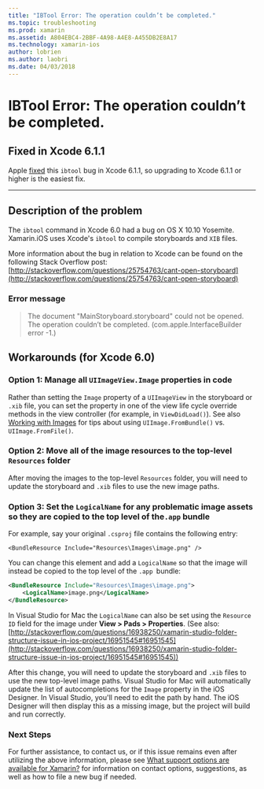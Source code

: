 ```yaml
---
title: "IBTool Error: The operation couldn’t be completed."
ms.topic: troubleshooting
ms.prod: xamarin
ms.assetid: A804EBC4-2BBF-4A98-A4E8-A455DB2E8A17
ms.technology: xamarin-ios
author: lobrien
ms.author: laobri
ms.date: 04/03/2018
---
```


# IBTool Error: The operation couldn’t be completed.

## Fixed in Xcode 6.1.1

Apple [fixed](https://developer.apple.com/library/content/documentation/Xcode/Conceptual/RN-Xcode-Archive/Chapters/xc6_release_notes.html#//apple_ref/doc/uid/TP40016994-CH4-SW1) this `ibtool` bug in Xcode 6.1.1, so upgrading to Xcode 6.1.1 or higher is the easiest fix.

* * *

## Description of the problem

The `ibtool` command in Xcode 6.0 had a bug on OS X 10.10 Yosemite. Xamarin.iOS uses Xcode's `ibtool` to compile storyboards and `XIB` files.

More information about the bug in relation to Xcode can be found on the following Stack Overflow post: [http://stackoverflow.com/questions/25754763/cant-open-storyboard](http://stackoverflow.com/questions/25754763/cant-open-storyboard)

### Error message

> The document "MainStoryboard.storyboard" could not be opened. The operation couldn’t be completed. (com.apple.InterfaceBuilder error -1.)

## Workarounds (for Xcode 6.0)

### Option 1: Manage all `UIImageView.Image` properties in code

Rather than setting the `Image` property of a `UIImageView` in the storyboard or `.xib` file, you can set the property in one of the view life cycle override methods in the view controller (for example, in `ViewDidLoad()`). See also [Working with Images](~/ios/app-fundamentals/images-icons/index.md) for tips about using `UIImage.FromBundle()` vs. `UIImage.FromFile()`.

### Option 2: Move all of the image resources to the top-level `Resources` folder

After moving the images to the top-level `Resources` folder, you will need to update the storyboard and `.xib` files to use the new image paths.

### Option 3: Set the `LogicalName` for any problematic image assets so they are copied to the top level of the`.app` bundle

For example, say your original `.csproj` file contains the following entry:

`<BundleResource Include="Resources\Images\image.png" />`

You can change this element and add a `LogicalName` so that the image will instead be copied to the top level of the `.app `bundle:

```xml
<BundleResource Include="Resources\Images\image.png">
    <LogicalName>image.png</LogicalName>
</BundleResource>
```

In Visual Studio for Mac the `LogicalName` can also be set using the `Resource ID` field for the image under **View > Pads > Properties**. (See also: [http://stackoverflow.com/questions/16938250/xamarin-studio-folder-structure-issue-in-ios-project/16951545#16951545](http://stackoverflow.com/questions/16938250/xamarin-studio-folder-structure-issue-in-ios-project/16951545#16951545))

After this change, you will need to update the storyboard and `.xib` files to use the new top-level image paths. Visual Studio for Mac will automatically update the list of autocompletions for the `Image` property in the iOS Designer. In Visual Studio, you'll need to edit the path by hand. The iOS Designer will then display this as a missing image, but the project will build and run correctly.

### Next Steps

For further assistance, to contact us, or if this issue remains even after utilizing the above information, please see [What support options are available for Xamarin?](~/cross-platform/troubleshooting/support-options.md) for information on contact options, suggestions, as well as how to file a new bug if needed. 

